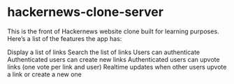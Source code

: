 # hackernews-clone-server

This is the front of Hackernews website clone built for learning purposes. Here’s a list of the features the app has:

Display a list of links
Search the list of links
Users can authenticate
Authenticated users can create new links
Authenticated users can upvote links (one vote per link and user)
Realtime updates when other users upvote a link or create a new one
